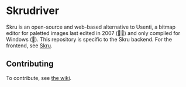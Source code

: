 # Skrudriver
Skru is an open-source and web-based alternative to Usenti, a bitmap editor for paletted images last edited in 2007 (👴🏻) and only compiled for Windows (🤮). This repository is specific to the Skru backend. For the frontend, see [Skru](https://github.com/skrusenti/skru).
## Contributing
To contribute, see [the wiki](https://github.com/skrusenti/skrudriver/wiki).
